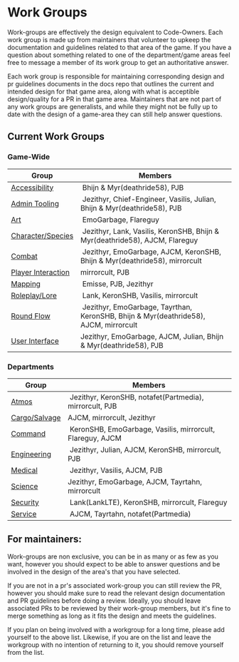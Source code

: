 # Work Groups

Work-groups are effectively the design equivalent to Code-Owners. Each work group is made up from maintainers that volunteer to upkeep the documentation and guidelines related to that area of the game. If you have a question about something related to one of the department/game areas feel free to message a member of its work group to get an authoritative answer.

Each work group is responsible for maintaining corresponding design and pr guidelines documents in the docs repo that outlines the current and intended design for that game area, along with what is acceptible design/quality for a PR in that game area. Maintainers that are not part of any work groups are generalists, and while they might not be fully up to date with the design of a game-area they can still help answer questions.

## Current Work Groups

### Game-Wide

| Group | Members |
|-------|---------|
| [Accessibility](../space-station-14/accessibility.md) | Bhijn & Myr(deathride58), PJB |
| [Admin Tooling](../space-station-14/admin-tools.md) |  Jezithyr, Chief-Engineer, Vasilis, Julian, Bhijn & Myr(deathride58), PJB |
| [Art](../space-station-14/art.md) | EmoGarbage, Flareguy |
| [Character/Species](../space-station-14/characters-species.md) | Jezithyr, Lank, Vasilis, KeronSHB, Bhijn & Myr(deathride58), AJCM, Flareguy |
| [Combat](../space-station-14/combat.md) | Jezithyr, EmoGarbage, AJCM, KeronSHB, Bhijn & Myr(deathride58), mirrorcult |
| [Player Interaction](../space-station-14/player-interaction.md) | mirrorcult, PJB |
| [Mapping](../space-station-14/mapping.md) | Emisse, PJB, Jezithyr |
| [Roleplay/Lore](../space-station-14/roleplay-lore.md) | Lank, KeronSHB, Vasilis, mirrorcult |
| [Round Flow](../space-station-14/round-flow.md) | Jezithyr, EmoGarbage, Tayrthan, KeronSHB, Bhijn & Myr(deathride58), AJCM, mirrorcult |
| [User Interface](../space-station-14/user-interface.md) | Jezithyr, EmoGarbage, AJCM, Julian, Bhijn & Myr(deathride58), PJB |

### Departments
| Group | Members |
|-------|---------|
| [Atmos](../space-station-14/departments/atmos.md) | Jezithyr, KeronSHB, notafet(Partmedia), mirrorcult, PJB |
| [Cargo/Salvage](../space-station-14/departments/cargo-salvage.md) | AJCM, mirrorcult, Jezithyr | 
| [Command](../space-station-14/departments/command.md) | KeronSHB, EmoGarbage, Vasilis, mirrorcult, Flareguy, AJCM |
| [Engineering](../space-station-14/departments/engineering.md) | Jezithyr, Julian, AJCM, KeronSHB, mirrorcult, PJB |
| [Medical](../space-station-14/departments/medical.md) | Jezithyr, Vasilis, AJCM, PJB |
| [Science](../space-station-14/departments/science.md) | Jezithyr, EmoGarbage, AJCM, Tayrtahn, mirrorcult |
| [Security](../space-station-14/departments/security.md) | Lank(LankLTE), KeronSHB, mirrorcult, Flareguy |
| [Service](../space-station-14/departments/service.md) | AJCM, Tayrtahn, notafet(Partmedia) |

## For maintainers:

Work-groups are non exclusive, you can be in as many or as few as you want, however you should expect to be able to answer questions and be involved in the design of the area's that you have selected.

If you are not in a pr's associated work-group you can still review the PR, however you should make sure to read the relevant design documentation and PR guidelines before doing a review. Ideally, you should leave associated PRs to be reviewed by their work-group members, but it's fine to merge something as long as it fits the design and meets the guidelines.

If you plan on being involved with a workgroup for a long time, please add yourself to the above list. Likewise, if you are on the list and leave the workgroup with no intention of returning to it, you should remove yourself from the list.
